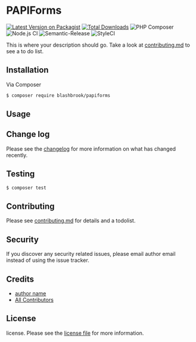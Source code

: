 # PAPIForms

[![Latest Version on Packagist][ico-version]][link-packagist]
[![Total Downloads][ico-downloads]][link-downloads]
![PHP Composer](https://github.com/blashbrook/papiforms/workflows/PHP%20Composer/badge.svg)
![Node.js CI](https://github.com/blashbrook/papiforms/workflows/Node.js%20CI/badge.svg)
![Semantic-Release](https://github.com/blashbrook/papiforms/workflows/Semantic-Release/badge.svg)
![StyleCI](https://github.styleci.io/repos/320193214/shield?branch=master)

This is where your description should go. Take a look at [contributing.md](contributing.md) to see a to do list.

## Installation

Via Composer

``` bash
$ composer require blashbrook/papiforms
```

## Usage

## Change log

Please see the [changelog](changelog.md) for more information on what has changed recently.

## Testing

``` bash
$ composer test
```

## Contributing

Please see [contributing.md](contributing.md) for details and a todolist.

## Security

If you discover any security related issues, please email author email instead of using the issue tracker.

## Credits

- [author name][link-author]
- [All Contributors][link-contributors]

## License

license. Please see the [license file](license.md) for more information.

[ico-version]: https://img.shields.io/packagist/v/blashbrook/papiforms.svg?style=flat-square
[ico-downloads]: https://img.shields.io/packagist/dt/blashbrook/papiforms.svg?style=flat-square
[ico-travis]: https://img.shields.io/travis/blashbrook/papiforms/master.svg?style=flat-square
[ico-styleci]: https://styleci.io/repos/12345678/shield

[link-packagist]: https://packagist.org/packages/blashbrook/papiforms
[link-downloads]: https://packagist.org/packages/blashbrook/papiforms
[link-travis]: https://travis-ci.org/blashbrook/papiforms
[link-styleci]: https://styleci.io/repos/12345678
[link-author]: https://github.com/blashbrook
[link-contributors]: ../../contributors
